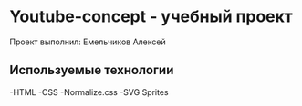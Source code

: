 # Youtube-concept - учебный проект
Проект выполнил: Емельчиков Алексей


## Используемые технологии
-HTML
-CSS
-Normalize.css
-SVG Sprites
